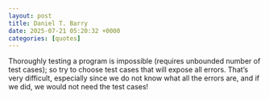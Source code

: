 ```yaml
---
layout: post
title: Daniel T. Barry
date: 2025-07-21 05:20:32 +0000
categories: [quotes]
---
```


Thoroughly testing a program is impossible (requires unbounded number of test cases); so try to choose test cases that will expose all errors. That’s very difficult, especially since we do not know what all the errors are, and if we did, we would not need the test cases!  

